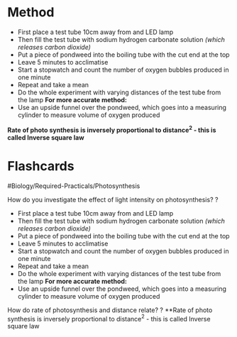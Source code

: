 # Method
- First place a test tube 10cm away from and LED lamp
- Then fill the test tube with sodium hydrogen carbonate solution *(which releases carbon dioxide)*
- Put a piece of pondweed into the boiling tube with the cut end at the top
- Leave 5 minutes to acclimatise 
- Start a stopwatch and count the number of oxygen bubbles produced in one minute
- Repeat and take a mean
- Do the whole experiment with varying distances of the test tube from the lamp
**For more accurate method:**
- Use an upside funnel over the pondweed, which goes into a measuring cylinder to measure volume of oxygen produced

**Rate of photo synthesis is inversely proportional to distance$^2$ - this is called Inverse square law**

# Flashcards

#Biology/Required-Practicals/Photosynthesis

How do you investigate the effect of light intensity on photosynthesis?
?
- First place a test tube 10cm away from and LED lamp
- Then fill the test tube with sodium hydrogen carbonate solution *(which releases carbon dioxide)*
- Put a piece of pondweed into the boiling tube with the cut end at the top
- Leave 5 minutes to acclimatise 
- Start a stopwatch and count the number of oxygen bubbles produced in one minute
- Repeat and take a mean
- Do the whole experiment with varying distances of the test tube from the lamp
**For more accurate method:**
- Use an upside funnel over the pondweed, which goes into a measuring cylinder to measure volume of oxygen produced 

How do rate of photosynthesis and distance relate?
?
**Rate of photo synthesis is inversely proportional to distance$^2$ - this is called Inverse square law 